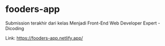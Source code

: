 # fooders-app
Submission terakhir dari kelas Menjadi Front-End Web Developer Expert - Dicoding

Link: https://fooders-app.netlify.app/

